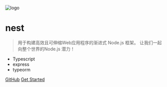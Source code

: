![logo](https://nestjs.com/img/logo.svg)

# nest

> 用于构建高效且可伸缩Web应用程序的渐进式 Node.js 框架。 让我们一起向整个世界的Node.js 潜力！


- Typescript
- express
- typeorm


[GitHub](https://github.com/nestjs/nest)
[Get Started](#quick-start)